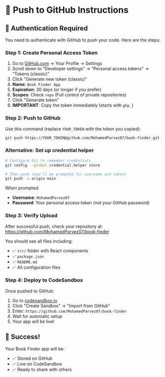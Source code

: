 # 🚀 Push to GitHub Instructions

## 🔐 Authentication Required

You need to authenticate with GitHub to push your code. Here are the steps:

### Step 1: Create Personal Access Token

1. Go to [GitHub.com](https://github.com) → Your Profile → Settings
2. Scroll down to "Developer settings" → "Personal access tokens" → "Tokens (classic)"
3. Click "Generate new token (classic)"
4. **Name**: `Book Finder App`
5. **Expiration**: 30 days (or longer if you prefer)
6. **Scopes**: Check `repo` (Full control of private repositories)
7. Click "Generate token"
8. **IMPORTANT**: Copy the token immediately (starts with `ghp_`)

### Step 2: Push to GitHub

Use this command (replace `YOUR_TOKEN` with the token you copied):

```bash
git push https://YOUR_TOKEN@github.com/MohamedParvez07/book-finder.git main
```

### Alternative: Set up credential helper

```bash
# Configure Git to remember credentials
git config --global credential.helper store

# Then push (you'll be prompted for username and token)
git push -u origin main
```

When prompted:
- **Username**: `MohamedParvez07`
- **Password**: Your personal access token (not your GitHub password)

### Step 3: Verify Upload

After successful push, check your repository at:
https://github.com/MohamedParvez07/book-finder

You should see all files including:
- ✅ `src/` folder with React components
- ✅ `package.json`
- ✅ `README.md`
- ✅ All configuration files

### Step 4: Deploy to CodeSandbox

Once pushed to GitHub:

1. Go to [codesandbox.io](https://codesandbox.io)
2. Click "Create Sandbox" → "Import from GitHub"
3. Enter: `https://github.com/MohamedParvez07/book-finder`
4. Wait for automatic setup
5. Your app will be live!

## 🎉 Success!

Your Book Finder app will be:
- ✅ Stored on GitHub
- ✅ Live on CodeSandbox
- ✅ Ready to share with others